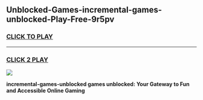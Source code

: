
## Unblocked-Games-incremental-games-unblocked-Play-Free-9r5pv
<h3>
<a href="https://premium76.site?title=incremental-games-unblocked&ref=22A">CLICK TO PLAY</a></h3>
<hr>

<h3>
<a href="https://premium76.site?title=incremental-games-unblocked&ref=22A">CLICK 2 PLAY</a>
  
</h3>

<a href="https://premium76.site?title=incremental-games-unblocked&ref=22A"><img src="https://clearcache.store/games.png"></a>


**incremental-games-unblocked games unblocked: Your Gateway to Fun and Accessible Online Gaming**
